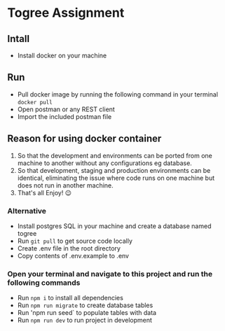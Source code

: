 # Togree Assignment

## Intall

- Install docker on your machine

## Run

- Pull docker image by running the following command in your terminal
  `docker pull`
- Open postman or any REST client
- Import the included postman file

## Reason for using docker container

1. So that the development and environments can be ported from one machine to another without any configurations eg database.
2. So that development, staging and production environments can be identical, eliminating the issue where code runs on one machine but does not run in another machine.
3. That's all Enjoy! :wink:

### Alternative

- Install postgres SQL in your machine and create a database named togree
- Run `git pull` to get source code locally
- Create .env file in the root directory
- Copy contents of .env.example to .env

### Open your terminal and navigate to this project and run the following commands

- Run `npm i` to install all dependencies
- Run `npm run migrate` to create database tables
- Run 'npm run seed` to populate tables with data
- Run `npm run dev` to run project in development
